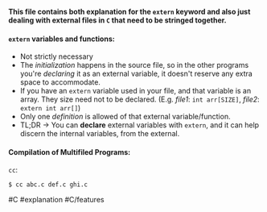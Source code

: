 **This file contains both explanation for the `extern` keyword and also just dealing with external files in `C` that need to be stringed together.**

#### `extern` variables and functions:
- Not strictly necessary
- The *initialization* happens in the source file, so in the other programs you're *declaring* it as an external variable, it doesn't reserve any extra space to accommodate. 
- If you have an `extern` variable used in your file, and that variable is an array. They size need not to be declared. (E.g. *file1*: `int arr[SIZE]`, *file2*: `extern int arr[]`)
- Only one *definition* is allowed of that external variable/function.
- TL;DR -> You can **declare** external variables with `extern`, and it can help discern the internal variables, from the external.

#### Compilation of Multifiled Programs:

`cc`:

```
$ cc abc.c def.c ghi.c
```

#C #explanation #C/features

